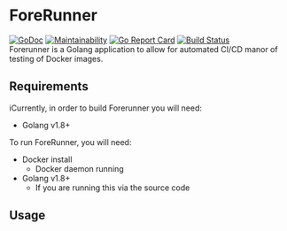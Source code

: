 # ForeRunner
[![GoDoc](https://godoc.org/github.com/MovieStoreGuy/forerunner?status.svg)](https://godoc.org/github.com/MovieStoreGuy/forerunner)
[![Maintainability](https://api.codeclimate.com/v1/badges/3b6eff078d4c45b158d0/maintainability)](https://codeclimate.com/github/MovieStoreGuy/forerunner/maintainability)
[![Go Report Card](https://goreportcard.com/badge/github.com/MovieStoreGuy/forerunner)](https://goreportcard.com/report/github.com/MovieStoreGuy/forerunner)
[![Build Status](https://travis-ci.org/MovieStoreGuy/forerunner.svg?branch=master)](https://travis-ci.org/MovieStoreGuy/forerunner)  
Forerunner is a Golang application to allow for automated CI/CD manor of testing of Docker images.

## Requirements
iCurrently, in order to build Forerunner you will need:
- Golang v1.8+

To run ForeRunner, you will need:
- Docker install
    - Docker daemon running
- Golang v1.8+ 
    - If you are running this via the source code

## Usage
